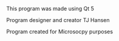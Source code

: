 This program was made using Qt 5

Program designer and creator TJ Hansen

Program created for Microsocpy purposes
